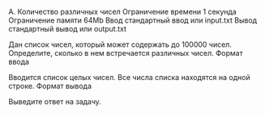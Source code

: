 
A. Количество различных чисел
Ограничение времени 	1 секунда
Ограничение памяти 	64Mb
Ввод 	стандартный ввод или input.txt
Вывод 	стандартный вывод или output.txt

Дан список чисел, который может содержать до 100000 чисел. Определите, сколько в нем встречается различных чисел.
Формат ввода

Вводится список целых чисел. Все числа списка находятся на одной строке.
Формат вывода

Выведите ответ на задачу. 